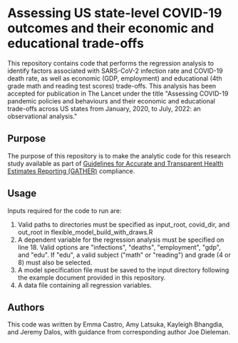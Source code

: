 # Assessing US state-level COVID-19 outcomes and their economic and educational trade-offs
This repository contains code that performs the regression analysis to identify factors associated with SARS-CoV-2 infection rate and COVID-19 death rate, as well as economic (GDP, employment) and educational (4th grade math and reading test scores) trade-offs. This analysis has been accepted for publication in The Lancet under the title "Assessing COVID-19 pandemic policies and behaviours and their economic and educational trade-offs across US states from January, 2020, to July, 2022: an observational analysis."

## Purpose
The purpose of this repository is to make the analytic code for this research study available as part of [Guidelines for Accurate and Transparent Health Estimates Reporting (GATHER)](http://gather-statement.org/) compliance.

## Usage
Inputs required for the code to run are:
1. Valid paths to directories must be specified as input_root, covid_dir, and out_root in flexible_model_build_with_draws.R
2. A dependent variable for the regression analysis must be specified on line 18. Valid options are "infections", "deaths", "employment", "gdp", and "edu". If "edu", a valid subject ("math" or "reading") and grade (4 or 8) must also be selected.
3. A model specification file must be saved to the input directory following the example document provided in this repository. 
4. A data file containing all regression variables.

## Authors
This code was written by Emma Castro, Amy Latsuka, Kayleigh Bhangdia, and Jeremy Dalos, with guidance from corresponding author Joe Dieleman.
